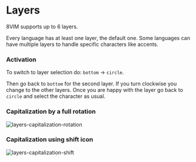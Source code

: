 
# Layers

8VIM supports up to 6 layers.

Every language has at least one layer, the default one.
Some languages can have multiple layers to handle specific characters like accents.

### Activation

To switch to layer selection do: `bottom` -> `circle`.

Then go back to `bottom` for the second layer. If you turn clockwise you change to the other layers.
Once you are happy with the layer go back to `circle` and select the character as usual.

### Capitalization by a full rotation

![layers-capitalization-rotation](https://github.com/flide/8VIM/assets/25067710/f766a8eb-b249-4a95-b200-9176bb0fe9bc)

### Capitalization using shift icon

![layers-capitalization-shift](https://github.com/flide/8VIM/assets/25067710/07e05bbf-6ffe-49ec-92f8-1bc5df2bb746)